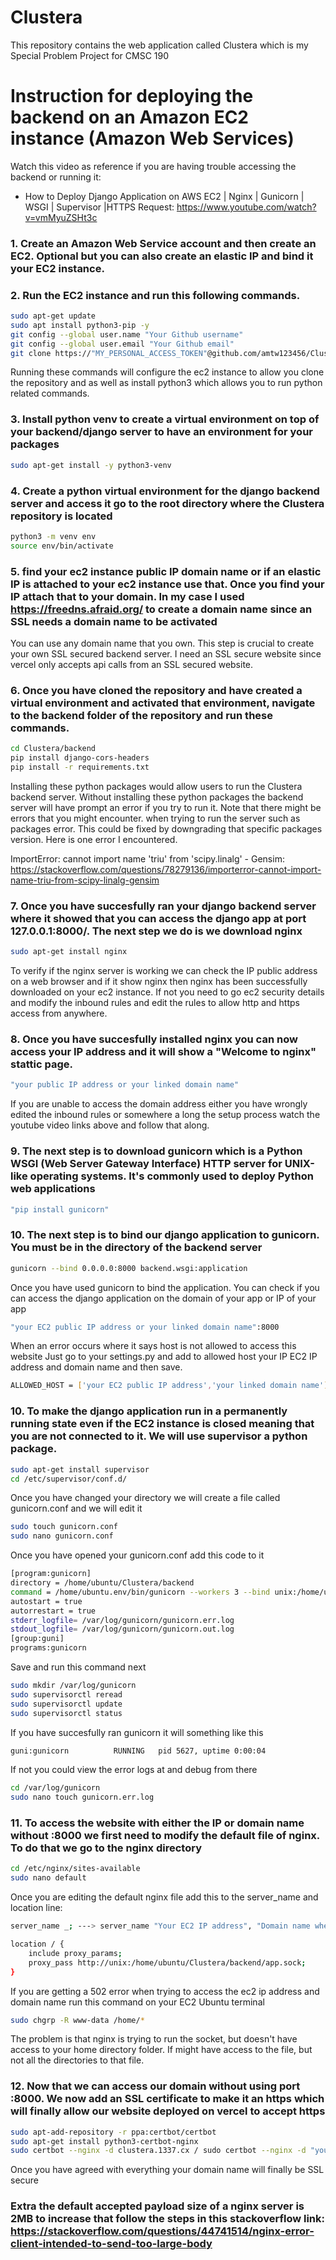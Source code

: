 # Clustera
This repository contains the web application called Clustera which is my Special Problem Project for CMSC 190

# Instruction for deploying the backend on an Amazon EC2 instance (Amazon Web Services)

Watch this video as reference if you are having trouble accessing the backend or running it: 
- How to Deploy Django Application on AWS EC2 | Nginx | Gunicorn | WSGI | Supervisor |HTTPS Request: https://www.youtube.com/watch?v=vmMyuZSHt3c

### 1. Create an Amazon Web Service account and then create an EC2. Optional but you can also create an elastic IP and bind it your EC2 instance.    
### 2. Run the EC2 instance and run this following commands.
```bash
sudo apt-get update
sudo apt install python3-pip -y
git config --global user.name "Your Github username"
git config --global user.email "Your Github email"
git clone https://"MY_PERSONAL_ACCESS_TOKEN"@github.com/amtw123456/Clustera.git
```
Running these commands will configure the ec2 instance to allow you clone the repository and as well as install python3 which allows you to run python related commands.
### 3. Install python venv to create a virtual environment on top of your backend/django server to have an environment for your packages
```bash
sudo apt-get install -y python3-venv
```
### 4. Create a python virtual environment for the django backend server and access it go to the root directory where the Clustera repository is located
```bash
python3 -m venv env
source env/bin/activate
```
### 5. find your ec2 instance public IP domain name or if an elastic IP is attached to your ec2 instance use that. Once you find your IP attach that to your domain. In my case I used https://freedns.afraid.org/ to create a domain name since an SSL needs a domain name to be activated
You can use any domain name that you own. This step is crucial to create your own SSL secured backend server. I need an SSL secure website since vercel only accepts api calls from an SSL secured website.
### 6. Once you have cloned the repository and have created a virtual environment and activated that environment, navigate to the backend folder of the repository and run these commands.
```bash
cd Clustera/backend
pip install django-cors-headers
pip install -r requirements.txt
```
Installing these python packages would allow users to run the Clustera backend server. Without installing these python packages the backend server will have prompt an error if you try to run it. Note that there might be errors that you might encounter. when trying to run the server such as packages error. This could be fixed by downgrading that specific packages version. Here is one error I encountered.

ImportError: cannot import name 'triu' from 'scipy.linalg' - Gensim: https://stackoverflow.com/questions/78279136/importerror-cannot-import-name-triu-from-scipy-linalg-gensim

### 7. Once you have succesfully ran your django backend server where it showed that you can access the django app at port 127.0.0.1:8000/. The next step we do is we download nginx
```bash
sudo apt-get install nginx
```
To verify if the nginx server is working we can check the IP public address on a web browser and if it show nginx then nginx has been successfully downloaded on your ec2 instance. If not you need to go ec2 security details and modify the inbound rules
and edit the rules to allow http and https access from anywhere.
### 8. Once you have succesfully installed nginx you can now access your IP address and it will show a "Welcome to nginx" stattic page. 
```bash
"your public IP address or your linked domain name"
```
If you are unable to access the domain address either you have wrongly edited the inbound rules or somewhere a long the setup process watch the youtube video links above and follow that along.
### 9. The next step is to download gunicorn which is a Python WSGI (Web Server Gateway Interface) HTTP server for UNIX-like operating systems. It's commonly used to deploy Python web applications
```bash
"pip install gunicorn"
```
### 10. The next step is to bind our django application to gunicorn. You must be in the directory of the backend server
```bash
gunicorn --bind 0.0.0.0:8000 backend.wsgi:application
```
Once you have used gunicorn to bind the application. You can check if you can access the django application on the domain of your app or IP of your app
```bash
"your EC2 public IP address or your linked domain name":8000
```
When an error occurs where it says host is not allowed to access this website
Just go to your settings.py and add to allowed host your IP EC2 IP address and domain name and then save.
```bash
ALLOWED_HOST = ['your EC2 public IP address','your linked domain name']
```
### 10. To make the django application run in a permanently running state even if the EC2 instance is closed meaning that you are not connected to it. We will use supervisor a python package.
```bash
sudo apt-get install supervisor
cd /etc/supervisor/conf.d/
```
Once you have changed your directory we will create a file called gunicorn.conf and we will edit it
```bash
sudo touch gunicorn.conf
sudo nano gunicorn.conf
```
Once you have opened your gunicorn.conf add this code to it
```bash
[program:gunicorn]
directory = /home/ubuntu/Clustera/backend
command = /home/ubuntu.env/bin/gunicorn --workers 3 --bind unix:/home/ubuntu/Clustera/backend/app.sock backend.wsgi:application
autostart = true
autorrestart = true
stderr_logfile= /var/log/gunicorn/gunicorn.err.log
stdout_logfile= /var/log/gunicorn/gunicorn.out.log
[group:guni]
programs:gunicorn
```
Save and run this command next
```bash
sudo mkdir /var/log/gunicorn
sudo supervisorctl reread
sudo supervisorctl update
sudo supervisorctl status
```
If you have succesfully ran gunicorn it will something like this
```bash
guni:gunicorn          RUNNING   pid 5627, uptime 0:00:04
```
If not you could view the error logs at and debug from there
```bash
cd /var/log/gunicorn
sudo nano touch gunicorn.err.log
``` 
### 11. To access the website with either the IP or domain name without :8000 we first need to modify the default file of nginx. To do that we go to the nginx directory
```bash
cd /etc/nginx/sites-available
sudo nano default
```
Once you are editing the default nginx file add this to the server_name and location line:
```bash
server_name _; ---> server_name "Your EC2 IP address", "Domain name where EC2 IP address is attached";

location / {
    include proxy_params;
    proxy_pass http://unix:/home/ubuntu/Clustera/backend/app.sock;
}
```
If you are getting a 502 error when trying to access the ec2 ip address and domain name run this command on your EC2 Ubuntu terminal
```bash
sudo chgrp -R www-data /home/*
```
The problem is that nginx is trying to run the socket, but doesn't have access to your home directory folder. If might have access to the file, but not all the directories to that file.

### 12. Now that we can access our domain without using port :8000. We now add an SSL certificate to make it an https which will finally allow our website deployed on vercel to accept https
```bash
sudo apt-add-repository -r ppa:certbot/certbot
sudo apt-get install python3-certbot-nginx
sudo certbot --nginx -d clustera.1337.cx / sudo certbot --nginx -d "your domain"
```
Once you have agreed with everything your domain name will finally be SSL secure

### Extra the default accepted payload size of a nginx server is 2MB to increase that follow the steps in this stackoverflow link: https://stackoverflow.com/questions/44741514/nginx-error-client-intended-to-send-too-large-body
